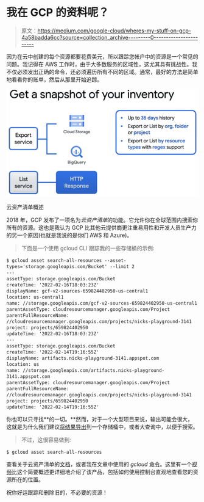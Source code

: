 # 我在 GCP 的资料呢？

> 原文：<https://medium.com/google-cloud/wheres-my-stuff-on-gcp-4a58badda6cc?source=collection_archive---------0----------------------->

因为在云中创建的每个资源都要花费美元，所以跟踪您帐户中的资源是一个常见的问题。我记得在 AWS 工作时，由于大多数服务的区域性，这尤其具有挑战性。我不仅必须发出正确的命令，还必须遍历所有不同的区域。通常，最好的方法是简单地看看你的账单，然后从那里开始追踪。

![](img/178e80168078c499eebf096672b1c80e.png)

云资产清单概述

2018 年，GCP 发布了一项名为*云资产清单*的功能。它允许你在全球范围内搜索你所有的资源。这也是我认为 GCP 比其他云提供商更注重易用性和开发人员生产力的另一个原因(也就是我说的是你们 AWS 和 Azure)。

> 下面是一个使用 gcloud CLI 跟踪我的一些存储桶的示例:

```
$ gcloud asset search-all-resources --asset-types='storage.googleapis.com/Bucket' --limit 2
---
assetType: storage.googleapis.com/Bucket
createTime: '2022-02-16T18:03:23Z'
displayName: gcf-v2-sources-659824402950-us-central1
location: us-central1
name: //storage.googleapis.com/gcf-v2-sources-659824402950-us-central1
parentAssetType: cloudresourcemanager.googleapis.com/Project
parentFullResourceName: //cloudresourcemanager.googleapis.com/projects/nicks-playground-3141
project: projects/659824402950
updateTime: '2022-02-16T18:03:23Z'
---
assetType: storage.googleapis.com/Bucket
createTime: '2022-02-14T19:16:55Z'
displayName: artifacts.nicks-playground-3141.appspot.com
location: us
name: //storage.googleapis.com/artifacts.nicks-playground-3141.appspot.com
parentAssetType: cloudresourcemanager.googleapis.com/Project
parentFullResourceName: //cloudresourcemanager.googleapis.com/projects/nicks-playground-3141
project: projects/659824402950
updateTime: '2022-02-14T19:16:55Z'
```

你也可以只寻找**的一切。**然而，对于一个大型项目来说，输出可能会很大，这就是为什么我们建议[将结果导出](https://cloud.google.com/asset-inventory/docs/export-asset-metadata)到一个存储桶中，或者大查询中，以便于搜索。

> 不过，这很容易做到:

```
$ gcloud asset search-all-resources
```

查看关于云资产清单的[文档](https://cloud.google.com/asset-inventory/docs/overview)，或者我在文章中使用的 *gcloud* [命令](https://cloud.google.com/sdk/gcloud/reference/asset/search-all-resources)。这里有一个[视频](https://www.youtube.com/watch?v=c0LVkrTLmVY)比这个简要概述更详细地介绍了该产品，包括如何使用控制台直观地查看您的资源所在的位置。

祝你好运跟踪和删除旧的，不必要的资源！